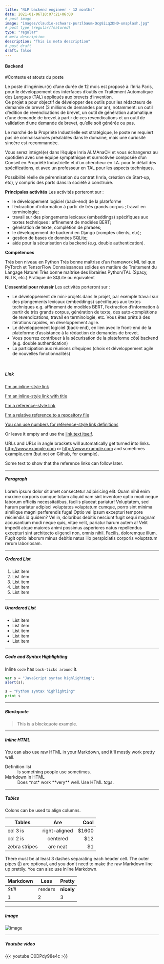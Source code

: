 ```yaml
---
title: "NLP backend engineer - 12 months"
date: 2021-01-06T10:07:21+06:00
# post image
image: "images/claudio-schwarz-purzlbaum-Qcg8iLq2DH0-unsplash.jpg"
# post type (regular/featured)
type: "regular"
# meta description
description: "This is meta description"
# post draft
draft: false
---
```



#### Backend

#Contexte et atouts du poste

Le poste d’ingénieur(e) d’une durée de 12 mois est proposé à l’Inria Paris, pour le développement des interfaces d’outils en Traitement Automatique des Langues (TAL) appliqués aux brevets d’invention.  
Ce projet a pour objectif de développer des outils pour les rédacteurs de demande de brevet (3 millions de demandes par an), notamment: un outil d’édition de revendications de brevet, un outil de génération automatique d’une demande de brevet à partir de ces revendications et un outil de validation d’une demande de brevet, qu’elle soit générée ou pas.

Le marché de la Propriété Industrielle est stratégique, le poste ne requiert pas de connaissances préalables dans le domaine, mais une curiosité sincère est recommandée.

Vous serez intégré(e) dans l’équipe Inria ALMAnaCH et vous échangerez au quotidien avec une équipe sympathique et surmotivée composée d’un Conseil en Propriété Industrielle et d’un chercheur en I.A. pour le détail des spécifications, et avec un professeur en TAL pour les aspects techniques.

Possibilité réelle de pérennisation du contrat (Inria, création de Start-up, etc), y compris des parts dans la société à construire.

**Principales activités**
Les activités porteront sur :
- le développement logiciel (back-end) de la plateforme 
- l’extraction d’information à partir de très grands corpus ;
travail en terminologie;
- travail sur des plongements lexicaux (embeddings) spécifiques aux textes techniques : affinement de modèles BERT;
- génération de texte, complétion de phrases;
- le développement de backend en Django (comptes clients, etc);
- gestion de bases de données SQLite;
- aide pour la sécurisation du backend  (e.g. double authentication).

**Compétences**

Très bon niveau en Python 
Très bonne maîtrise d’un framework ML tel que PyTorch et TensorFlow
Connaissances solides en matière de Traitement du Langage Naturel
Très bonne maîtrise des librairies Python/TAL (Spacy, NLTK, etc.)
Pratique de SQLite ou équivalent


**L'essentiel pour réussir**
Les activités porteront sur :
- Le développement de mini-projets dans le projet, par exemple travail sur des plongements lexicaux (embeddings) spécifiques aux textes techniques e.g. affinement de modèles BERT, l’extraction d’information à partir de très grands corpus, génération de texte, des auto-complétions de revendications, travail en terminologie, etc. Vous êtes prêts à des itérations rapides, en développement agile.
- Le développement logiciel (back-end), en lien avec le front-end de la plateforme d’assistance à la rédaction de demandes de brevet.
 - Vous pourrez contribuer à la sécurisation de la plateforme côté backend  (e.g. double authentication)
- La participation aux réunions d’équipes (choix et développement agile de nouvelles fonctionnalités)


<br>



##### Link
[I'm an inline-style link](https://www.google.com)

[I'm an inline-style link with title](https://www.google.com "Google's Homepage")

[I'm a reference-style link][Arbitrary case-insensitive reference text]

[I'm a relative reference to a repository file](../blob/master/LICENSE)

[You can use numbers for reference-style link definitions][1]

Or leave it empty and use the [link text itself].

URLs and URLs in angle brackets will automatically get turned into links. 
http://www.example.com or <http://www.example.com> and sometimes 
example.com (but not on Github, for example).

Some text to show that the reference links can follow later.

[arbitrary case-insensitive reference text]: https://www.themefisher.com
[1]: https://gethugothemes.com
[link text itself]: https://www.getjekyllthemes.com

<hr>

##### Paragraph

Lorem ipsum dolor sit amet consectetur adipisicing elit. Quam nihil enim maxime corporis cumque totam aliquid nam sint inventore optio modi neque laborum officiis necessitatibus, facilis placeat pariatur! Voluptatem, sed harum pariatur adipisci voluptates voluptatum cumque, porro sint minima similique magni perferendis fuga! Optio vel ipsum excepturi tempore reiciendis id quidem? Vel in, doloribus debitis nesciunt fugit sequi magnam accusantium modi neque quis, vitae velit, pariatur harum autem a! Velit impedit atque maiores animi possimus asperiores natus repellendus excepturi sint architecto eligendi non, omnis nihil. Facilis, doloremque illum. Fugit optio laborum minus debitis natus illo perspiciatis corporis voluptatum rerum laboriosam.

<hr>

##### Ordered List

1. List item
2. List item
3. List item
4. List item
5. List item

<hr>

##### Unordered List

* List item
* List item
* List item
* List item
* List item

<hr>

##### Code and Syntax Highlighting

Inline `code` has `back-ticks around` it.

```javascript
var s = "JavaScript syntax highlighting";
alert(s);
```
 
```python
s = "Python syntax highlighting"
print s
```

<hr>

##### Blockquote

> This is a blockquote example.

<hr>

##### Inline HTML

You can also use raw HTML in your Markdown, and it'll mostly work pretty well.

<dl>
  <dt>Definition list</dt>
  <dd>Is something people use sometimes.</dd>

  <dt>Markdown in HTML</dt>
  <dd>Does *not* work **very** well. Use HTML <em>tags</em>.</dd>
</dl>


<hr>

##### Tables

Colons can be used to align columns.

| Tables        | Are           | Cool  |
| ------------- |:-------------:| -----:|
| col 3 is      | right-aligned | $1600 |
| col 2 is      | centered      |   $12 |
| zebra stripes | are neat      |    $1 |

There must be at least 3 dashes separating each header cell.
The outer pipes (|) are optional, and you don't need to make the 
raw Markdown line up prettily. You can also use inline Markdown.

Markdown | Less | Pretty
--- | --- | ---
*Still* | `renders` | **nicely**
1 | 2 | 3

<hr>

##### Image

![image](../../images/blog/post-6.jpg)

<hr>

##### Youtube video

{{< youtube C0DPdy98e4c >}}